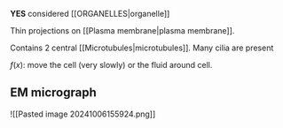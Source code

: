 **YES** considered [[ORGANELLES|organelle]]  

Thin projections on [[Plasma membrane|plasma membrane]].

Contains 2 central [[Microtubules|microtubules]].
Many cilia are present

$f(x)$: move the cell (very slowly) or the fluid around cell.
## EM micrograph
![[Pasted image 20241006155924.png]]